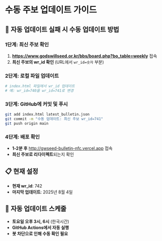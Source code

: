 # 수동 주보 업데이트 가이드

## 🚨 자동 업데이트 실패 시 수동 업데이트 방법

### 1단계: 최신 주보 확인
1. **https://www.godswillseed.or.kr/bbs/board.php?bo_table=weekly** 접속
2. **최신 주보의 wr_id 확인** (URL에서 `wr_id=숫자` 부분)

### 2단계: 로컬 파일 업데이트
```bash
# index.html 파일에서 wr_id 업데이트
# 예: wr_id=740을 wr_id=741로 변경
```

### 3단계: GitHub에 커밋 및 푸시
```bash
git add index.html latest_bulletin.json
git commit -m "수동 업데이트: 최신 주보 wr_id=741"
git push origin main
```

### 4단계: 배포 확인
- **1-2분 후** http://gwseed-bulletin-nfc.vercel.app 접속
- **최신 주보로 리다이렉트**되는지 확인

## 📋 현재 설정
- **현재 wr_id**: 742
- **마지막 업데이트**: 2025년 8월 4일

## 🔄 자동 업데이트 스케줄
- **토요일 오후 3시, 6시** (한국시간)
- **GitHub Actions에서 자동 실행**
- **봇 차단으로 인해 수동 확인 필요** 